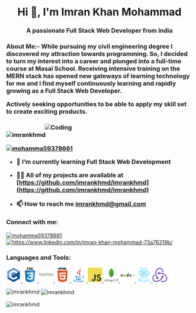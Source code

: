 <h1 align="center">Hi 👋, I'm Imran Khan Mohammad</h1>
<h3 align="center">A passionate Full Stack Web Developer from India</h3>
<h3>About Me:-
While pursuing my civil engineering degree I discovered my attraction towards programming. So, I decided to turn my interest into a career and plunged into a full-time course at Masai School. Receiving intensive training on the MERN stack has opened new gateways of learning technology for me and I find myself continuously learning and rapidly growing as a Full Stack Web Developer.

Actively seeking opportunities to be able to apply my skill set to create exciting products.<h3>
<img align="right" alt="Coding" width="400" src="https://cdn.dribbble.com/users/1162077/screenshots/3848914/programmer.gif">
<p align="left"> <img src="https://komarev.com/ghpvc/?username=imrankhmd&label=Profile%20views&color=0e75b6&style=flat" alt="imrankhmd" /> </p>

<p align="left"> <a href="https://twitter.com/mohamma59378661" target="blank"><img src="https://img.shields.io/twitter/follow/mohamma59378661?logo=twitter&style=for-the-badge" alt="mohamma59378661" /></a> </p>

- 🌱 I’m currently learning **Full Stack Web Development**

- 👨‍💻 All of my projects are available at [https://github.com/imrankhmd/imrankhmd](https://github.com/imrankhmd/imrankhmd)

- 📫 How to reach me **imrankhmd@gmail.com**

<h3 align="left">Connect with me:</h3>
<p align="left">
<a href="https://twitter.com/mohamma59378661" target="blank"><img align="center" src="https://raw.githubusercontent.com/rahuldkjain/github-profile-readme-generator/master/src/images/icons/Social/twitter.svg" alt="mohamma59378661" height="30" width="40" /></a>
<a href="https://linkedin.com/in/https://www.linkedin.com/in/imran-khan-mohammad-73a76219b/" target="blank"><img align="center" src="https://raw.githubusercontent.com/rahuldkjain/github-profile-readme-generator/master/src/images/icons/Social/linked-in-alt.svg" alt="https://www.linkedin.com/in/imran-khan-mohammad-73a76219b/" height="30" width="40" /></a>
</p>

<h3 align="left">Languages and Tools:</h3>
<p align="left"> <a href="https://www.cprogramming.com/" target="_blank" rel="noreferrer"> <img src="https://raw.githubusercontent.com/devicons/devicon/master/icons/c/c-original.svg" alt="c" width="40" height="40"/> </a> <a href="https://www.w3schools.com/css/" target="_blank" rel="noreferrer"> <img src="https://raw.githubusercontent.com/devicons/devicon/master/icons/css3/css3-original-wordmark.svg" alt="css3" width="40" height="40"/> </a> <a href="https://expressjs.com" target="_blank" rel="noreferrer"> <img src="https://raw.githubusercontent.com/devicons/devicon/master/icons/express/express-original-wordmark.svg" alt="express" width="40" height="40"/> </a> <a href="https://www.w3.org/html/" target="_blank" rel="noreferrer"> <img src="https://raw.githubusercontent.com/devicons/devicon/master/icons/html5/html5-original-wordmark.svg" alt="html5" width="40" height="40"/> </a> <a href="https://www.java.com" target="_blank" rel="noreferrer"> <img src="https://raw.githubusercontent.com/devicons/devicon/master/icons/java/java-original.svg" alt="java" width="40" height="40"/> </a> <a href="https://developer.mozilla.org/en-US/docs/Web/JavaScript" target="_blank" rel="noreferrer"> <img src="https://raw.githubusercontent.com/devicons/devicon/master/icons/javascript/javascript-original.svg" alt="javascript" width="40" height="40"/> </a> <a href="https://www.mongodb.com/" target="_blank" rel="noreferrer"> <img src="https://raw.githubusercontent.com/devicons/devicon/master/icons/mongodb/mongodb-original-wordmark.svg" alt="mongodb" width="40" height="40"/> </a> <a href="https://nodejs.org" target="_blank" rel="noreferrer"> <img src="https://raw.githubusercontent.com/devicons/devicon/master/icons/nodejs/nodejs-original-wordmark.svg" alt="nodejs" width="40" height="40"/> </a> <a href="https://reactjs.org/" target="_blank" rel="noreferrer"> <img src="https://raw.githubusercontent.com/devicons/devicon/master/icons/react/react-original-wordmark.svg" alt="react" width="40" height="40"/> </a> <a href="https://redux.js.org" target="_blank" rel="noreferrer"> <img src="https://raw.githubusercontent.com/devicons/devicon/master/icons/redux/redux-original.svg" alt="redux" width="40" height="40"/> </a> </p>

<p><img align="left" src="https://github-readme-stats.vercel.app/api/top-langs?username=imrankhmd&show_icons=true&locale=en&layout=compact" alt="imrankhmd" /></p>

<p>&nbsp;<img align="center" src="https://github-readme-stats.vercel.app/api?username=imrankhmd&show_icons=true&locale=en" alt="imrankhmd" /></p>

<p><img align="center" src="https://github-readme-streak-stats.herokuapp.com/?user=imrankhmd&" alt="imrankhmd" /></p>

